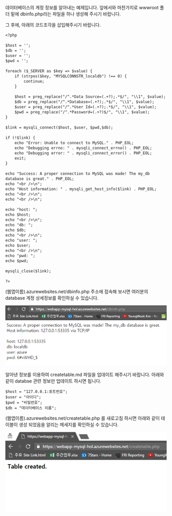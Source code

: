 데이터베이스의 계정 정보를 알아내는 예제입니다. 앞에서와 마찬가지로 wwwroot 폴더 밑에 dbinfo.php라는 파일을 하나 생성해 주시기 바랍니다.

그 후에, 아래의 코드조각을 삽입해주시기 바랍니다. 

~~~~
<?php

$host = '';
$db = '';
$user = '';
$pwd = '';

foreach ($_SERVER as $key => $value) {
    if (strpos($key, "MYSQLCONNSTR_localdb") !== 0) {
        continue;
    }
    
    $host = preg_replace("/^.*Data Source=(.+?);.*$/", "\\1", $value);
    $db = preg_replace("/^.*Database=(.+?);.*$/", "\\1", $value);
    $user = preg_replace("/^.*User Id=(.+?);.*$/", "\\1", $value);
    $pwd = preg_replace("/^.*Password=(.+?)$/", "\\1", $value);
}

$link = mysqli_connect($host, $user, $pwd,$db);

if (!$link) {
    echo "Error: Unable to connect to MySQL." . PHP_EOL;
    echo "Debugging errno: " . mysqli_connect_errno() . PHP_EOL;
    echo "Debugging error: " . mysqli_connect_error() . PHP_EOL;
    exit;
}

echo "Success: A proper connection to MySQL was made! The my_db database is great." . PHP_EOL;
echo "<br />\n";
echo "Host information: " . mysqli_get_host_info($link) . PHP_EOL;
echo "<br />\n";
echo "<br />\n";

echo "host: ";
echo $host;
echo "<br />\n";
echo "db: ";
echo $db;
echo "<br />\n";
echo "user: ";
echo $user;
echo "<br />\n";
echo "pwd: ";
echo $pwd;

mysqli_close($link);

?>
~~~~

(웹앱이름).azurewebsites.net/dbinfo.php 주소에 접속해 보시면 여러분의 database 계정 상세정보를 확인하실 수 있습니다.

![003](./images/003.png) 

알아낸 정보를 이용하여 createtable.md 파일을 업데이트 해주시기 바랍니다.
아래와 같이 databse 관련 정보만 업데이트 하시면 됩니다. 

~~~~
$host = "127.0.0.1:포트번호";
$user = "아이디";
$pwd = "비밀번호";
$db = "데이터베이스 이름";
~~~~

(웹앱이름).azurewebsites.net/createtable.php 를 새로고침 하시면 아래와 같이 테이블이 생성 되었음을 알리는 메세지를 확인하실 수 있습니다.

![004](./images/004.png) 